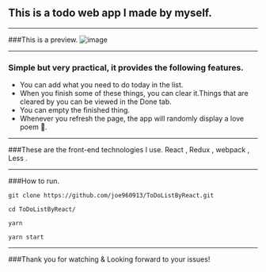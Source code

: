 ## This is a todo web app I made by myself.

---

###This is a preview.
![image](./demo.png)

---

### Simple but very practical, it provides the following features.

- You can add what you need to do today in the list.
- When you finish some of these things, you can clear it.Things that are cleared by you can be viewed in the Done tab.
- You can empty the finished thing.
- Whenever you refresh the page, the app will randomly display a love poem 💌.

---

###These are the front-end technologies I use.
React , Redux , webpack , Less .

---

###How to run.
```
git clone https://github.com/joe960913/ToDoListByReact.git

cd ToDoListByReact/

yarn

yarn start
```
---
###Thank you for watching & Looking forward to your issues!
